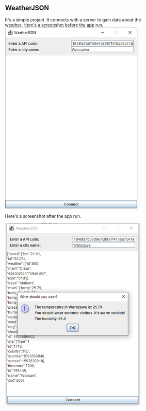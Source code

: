 ## WeatherJSON ##

It's a simple project. It connects with a server to gain data about the weather.
Here's a screenshot before the app run.
![Before using](img/file.png)

Here's a screenshot after the app run.

![After using](img/file2.png)


